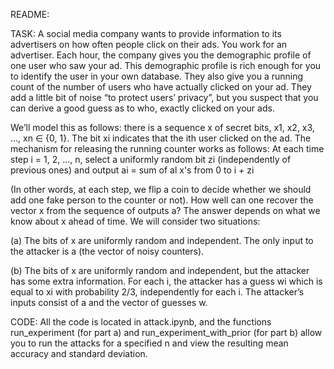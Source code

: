 README:

TASK:
A social media company wants to provide information to its advertisers on how often people click
on their ads. You work for an advertiser. Each hour, the company gives you the demographic profile
of one user who saw your ad. This demographic profile is rich enough for you to identify the user
in your own database. They also give you a running count of the number of users who have actually
clicked on your ad. They add a little bit of noise “to protect users’ privacy”, but you suspect that you
can derive a good guess as to who, exactly clicked on your ads.

We’ll model this as follows: there is a sequence x of secret bits, x1, x2, x3, ..., xn ∈ {0, 1}. The bit xi
indicates that the ith user clicked on the ad.
The mechanism for releasing the running counter works as follows: At each time step i = 1, 2, ..., n,
select a uniformly random bit zi (independently of previous ones) and output ai = sum of al x's from 0 to i + zi

(In other words, at each step, we flip a coin to decide whether we should add one fake person to the
counter or not).
How well can one recover the vector x from the sequence of outputs a? The answer depends on
what we know about x ahead of time. We will consider two situations:

(a) The bits of x are uniformly random and independent. The only input to the attacker is a (the
vector of noisy counters).

(b) The bits of x are uniformly random and independent, but the attacker has some extra information. For each i, the attacker has a guess wi which is equal to xi with probability 2/3, independently for each i. The attacker’s inputs consist of a and the vector of guesses w.

CODE:
All the code is located in attack.ipynb, and the functions run_experiment (for part a) and run_experiment_with_prior (for part b) allow you to run the attacks for a specified n and view the resulting mean accuracy and standard deviation. 
